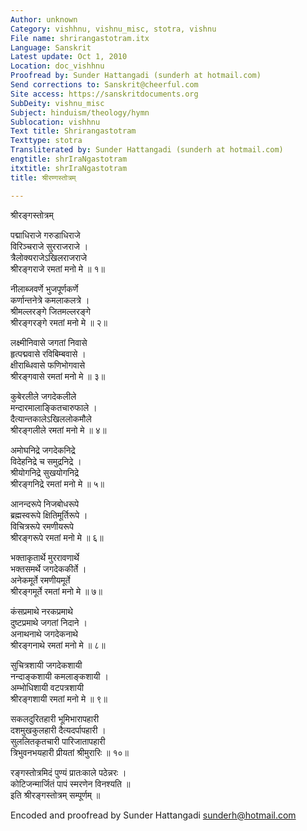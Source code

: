 ```yaml
---
Author: unknown
Category: vishhnu, vishnu_misc, stotra, vishnu
File name: shrirangastotram.itx
Language: Sanskrit
Latest update: Oct 1, 2010
Location: doc_vishhnu
Proofread by: Sunder Hattangadi (sunderh at hotmail.com)
Send corrections to: Sanskrit@cheerful.com
Site access: https://sanskritdocuments.org
SubDeity: vishnu_misc
Subject: hinduism/theology/hymn
Sublocation: vishhnu
Text title: Shrirangastotram
Texttype: stotra
Transliterated by: Sunder Hattangadi (sunderh at hotmail.com)
engtitle: shrIraNgastotram
itxtitle: shrIraNgastotram
title: श्रीरण्गस्तोत्रम्

---
```

  
 श्रीरङ्गस्तोत्रम्   
  
पद्माधिराजे गरुडाधिराजे  
     विरिञ्चराजे सुरराजराजे ।  
त्रैलोक्यराजेऽखिलराजराजे  
     श्रीरङ्गराजे रमतां मनो मे ॥ १॥  
  
नीलाब्जवर्णे भुजपूर्णकर्णे  
     कर्णान्तनेत्रे कमलाकलत्रे ।  
श्रीमल्लरङ्गे जितमल्लरङ्गे  
     श्रीरङ्गरङ्गे रमतां मनो मे ॥ २॥  
  
लक्ष्मीनिवासे जगतां निवासे  
     हृत्पद्मवासे रविबिम्बवासे ।  
क्षीराब्धिवासे फणिभोगवासे  
     श्रीरङ्गवासे रमतां मनो मे ॥ ३॥  
  
कुबेरलीले जगदेकलीले  
     मन्दारमालाङ्कितचारुफाले ।  
दैत्यान्तकालेऽखिललोकमौले  
     श्रीरङ्गलीले रमतां मनो मे ॥ ४॥  
  
अमोघनिद्रे जगदेकनिद्रे  
     विदेहनिद्रे च समुद्रनिद्रे ।  
श्रीयोगनिद्रे सुखयोगनिद्रे  
     श्रीरङ्गनिद्रे रमतां मनो मे ॥ ५॥  
  
आनन्दरूपे निजबोधरूपे  
     ब्रह्मस्वरूपे क्षितिमूर्तिरूपे ।  
विचित्ररूपे रमणीयरूपे  
     श्रीरङ्गरूपे रमतां मनो मे ॥ ६॥  
  
भक्ताकृतार्थे मुररावणार्थे  
     भक्तसमर्थे जगदेककीर्ते ।  
अनेकमूर्ते रमणीयमूर्ते  
     श्रीरङ्गमूर्ते रमतां मनो मे ॥ ७॥  
  
कंसप्रमाथे नरकप्रमाथे  
     दुष्टप्रमाथे जगतां निदाने ।  
अनाथनाथे जगदेकनाथे  
     श्रीरङ्गनाथे रमतां मनो मे ॥ ८॥  
  
सुचित्रशायी जगदेकशायी  
     नन्दाङ्कशायी कमलाङ्कशायी ।  
अम्भोधिशायी वटपत्रशायी  
     श्रीरङ्गशायी रमतां मनो मे ॥ ९॥  
  
सकलदुरितहारी भूमिभारापहारी  
     दशमुखकुलहारी दैत्यदर्पापहारी ।  
सुललितकृतचारी पारिजातापहारी  
     त्रिभुवनभयहारी प्रीयतां श्रीमुरारिः ॥ १०॥  
  
रङ्गस्तोत्रमिदं पुण्यं प्रातःकाले पठेन्नरः ।  
कोटिजन्मार्जितं पापं स्मरणेन विनश्यति ॥   
इति श्रीरङ्गस्तोत्रम् सम्पूर्णम् ॥   
  
  
  
Encoded and proofread by Sunder Hattangadi sunderh@hotmail.com  
  
